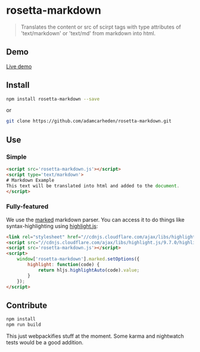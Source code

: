 # rosetta-markdown

> Translates the content or src of scirpt tags with type attributes of 'text/markdown' or 'text/md' from markdown into html.

## Demo

[Live demo](https://plnkr.co/edit/4t41es?p=preview)

## Install
``` bash
npm install rosetta-markdown --save
```
or

``` bash
git clone https://github.com/adamcarheden/rosetta-markdown.git
```
## Use

### Simple
``` html
<script src='rosetta-markdown.js'></script>
<script type='text/markdown'>
# Markdown Example
This text will be translated into html and added to the document.
</script>
```

### Fully-featured
We use the [marked](https://github.com/chjj/marked) markdown parser.
You can access it to do things like syntax-highlighting using [highlight.js](https://highlightjs.org/):
``` html
<link rel="stylesheet" href="//cdnjs.cloudflare.com/ajax/libs/highlight.js/9.7.0/styles/default.min.css">
<script src="//cdnjs.cloudflare.com/ajax/libs/highlight.js/9.7.0/highlight.min.js"></script>
<script src='rosetta-markdown.js'></script>
<script>
	window['rosetta-markdown'].marked.setOptions({
		highlight: function(code) {
			return hljs.highlightAuto(code).value;
		}
	});
</script>
```


## Contribute
``` bash
npm install
npm run build
```
This just webpackifies stuff at the moment.
Some karma and nightwatch tests would be a good addition.
